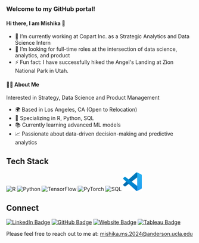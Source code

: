 ### Welcome to my GitHub portal!

#### Hi there, I am Mishika 👋
- 🔭 I’m currently working at Copart Inc. as a Strategic Analytics and Data Science Intern
- 👯 I’m looking for full-time roles at the intersection of data science, analytics, and product 
- ⚡ Fun fact: I have successfully hiked the Angel's Landing at Zion National Park in Utah.

#### 👩‍🎓 About Me
Interested in Strategy, Data Science and Product Management

- 🌍 Based in Los Angeles, CA (Open to Relocation)
- 🔧 Specializing in R, Python, SQL 
- 📚 Currently learning advanced ML models
- 📈 Passionate about data-driven decision-making and predictive analytics

## Tech Stack


![R](https://img.shields.io/badge/R-276DC3?style=for-the-badge&logo=r&logoColor=white)
![Python](https://img.shields.io/badge/Python-3776AB?style=for-the-badge&logo=python&logoColor=white)
![TensorFlow](https://img.shields.io/badge/TensorFlow-FF6F00?style=for-the-badge&logo=tensorflow&logoColor=white)
![PyTorch](https://img.shields.io/badge/PyTorch-EE4C2C?style=for-the-badge&logo=pytorch&logoColor=white)
![SQL](https://img.shields.io/badge/SQL-4479A1?style=for-the-badge&logo=postgresql&logoColor=white)
 <img width=50px src="https://raw.githubusercontent.com/github/explore/80688e429a7d4ef2fca1e82350fe8e3517d3494d/topics/visual-studio-code/visual-studio-code.png">&nbsp;&nbsp;&nbsp;

## Connect

[![LinkedIn Badge](https://img.shields.io/badge/-LinkedIn-blue?style=flat&logo=Linkedin&logoColor=white)](https://www.linkedin.com/in/mishika12/)
[![GitHub Badge](https://img.shields.io/badge/-GitHub-181717?style=flat&logo=github)](https://github.com/mishika12)
[![Website Badge](https://img.shields.io/badge/-Website-0A0A0A?style=for-the-badge&logo=googlechrome&logoColor=white)](https://mishika12.github.io/)
[![Tableau Badge](https://img.shields.io/badge/-Tableau-E97627?style=flat&logo=Tableau&logoColor=white)](https://public.tableau.com/app/profile/mishika8010/vizzes)


Please feel free to reach out to me at: mishika.ms.2024@anderson.ucla.edu
<!---
mishika12/mishika12 is a ✨ special ✨ repository because its `README.md` (this file) appears on your GitHub profile.
You can click the Preview link to take a look at your changes.
--->
